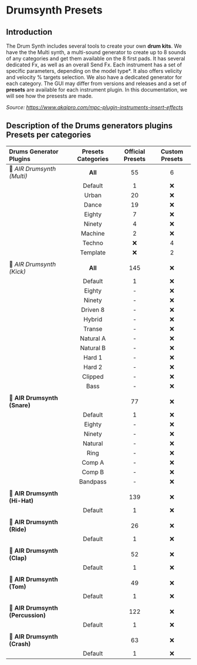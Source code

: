 # Drumsynth Presets

## Introduction

The Drum Synth includes several tools to create your own **drum kits**. We have the the Multi synth, a multi-sound generator to create up to 8 sounds of any categories and get them available on the 8 first pads. It has several dedicated Fx, as well as an overall Send Fx. Each instrument has a set of specific parameters, depending on the model type*. It also offers velicity and velocity % targets selection. We also have a dedicated generator for each category. The GUI may differ from versions and releases and a set of **presets** are available for each instrument plugin. In this documentation, we will see how the presests are made.

*Source: https://www.akaipro.com/mpc-plugin-instruments-insert-effects*

## Description of the Drums generators plugins Presets per categories

**Drums Generator Plugins** | Presets Categories |Official Presets | Custom Presets |
:--------------------------------------- | :---: | :---: | :------: |
:drum: *AIR Drumsynth (Multi)* | **All** | 55 | 6 |
&nbsp; | Default | 1 | :x: |
&nbsp; | Urban | 20 | :x: |
&nbsp; | Dance | 19 | :x: |
&nbsp; | Eighty | 7 | :x: |
&nbsp; | Ninety | 4 | :x: |
&nbsp; | Machine | 2 | :x: |
&nbsp; | Techno | :x: | 4 |
&nbsp; | Template | :x: | 2 |
 |  |  | |
:drum: *AIR Drumsynth (Kick)* | **All** | 145 | :x: |
&nbsp; | Default | 1 | :x: |
&nbsp; | Eighty | - | :x: |
&nbsp; | Ninety | - | :x: |
&nbsp; | Driven 8 | - | :x: |
&nbsp; | Hybrid | - | :x: |
&nbsp; | Transe | - | :x: |
&nbsp; | Natural A | - | :x: |
&nbsp; | Natural B | - | :x: |
&nbsp; | Hard 1 | - | :x: |
&nbsp; | Hard 2 | - | :x: |
&nbsp; | Clipped | - | :x: |
&nbsp; | Bass | - | :x: |
 |  |  | |
:drum: **AIR Drumsynth (Snare)** | | 77 | :x: |
&nbsp; | Default | 1 | :x: |
&nbsp; | Eighty | - | :x: |
&nbsp; | Ninety | - | :x: |
&nbsp; | Natural | - | :x: |
&nbsp; | Ring | - | :x: |
&nbsp; | Comp A | - | :x: |
&nbsp; | Comp B | - | :x: |
&nbsp; | Bandpass | - | :x: |
 |  |  | |
:drum: **AIR Drumsynth (Hi-Hat)** | | 139 | :x: |
&nbsp; | Default | 1 | :x: |
 |  |  | |
:drum: **AIR Drumsynth (Ride)** | | 26 | :x: |
&nbsp; | Default | 1 | :x: |
 |  |  | |
:drum: **AIR Drumsynth (Clap)** || 52 | :x: |
&nbsp; | Default | 1 | :x: |
 |  |  | |
:drum: **AIR Drumsynth (Tom)** | | 49 | :x: |
&nbsp; | Default | 1 | :x: |
 |  |  | |
:drum: **AIR Drumsynth (Percussion)** | | 122 | :x: |
&nbsp; | Default | 1 | :x: |
 |  |  | |
:drum: **AIR Drumsynth (Crash)** | | 63 | :x: |
&nbsp; | Default | 1 | :x: |
